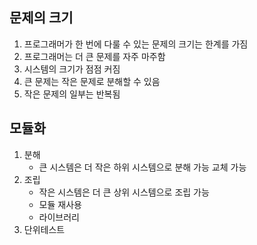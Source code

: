## 문제의 크기

1. 프로그래머가 한 번에 다룰 수 있는 문제의 크기는 한계를 가짐
2. 프로그래머는 더 큰 문제를 자주 마주함
3. 시스템의 크기가 점점 커짐
4. 큰 문제는 작은 문제로 분해할 수 있음
5. 작은 문제의 일부는 반복됨

## 모듈화

1. 분해
    - 큰 시스템은 더 작은 하위 시스템으로 분해 가능 교체 가능
2. 조립
    - 작은 시스템은 더 큰 상위 시스템으로 조립 가능
    - 모듈 재사용
    - 라이브러리
3. 단위테스트